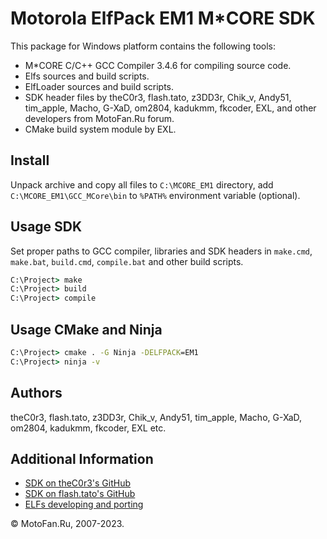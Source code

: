 Motorola ElfPack EM1 M*CORE SDK
===============================

This package for Windows platform contains the following tools:

* M*CORE C/C++ GCC Compiler 3.4.6 for compiling source code.
* Elfs sources and build scripts.
* ElfLoader sources and build scripts.
* SDK header files by theC0r3, flash.tato, z3DD3r, Chik_v, Andy51, tim_apple, Macho, G-XaD, om2804, kadukmm, fkcoder, EXL, and other developers from MotoFan.Ru forum.
* CMake build system module by EXL.

## Install

Unpack archive and copy all files to `C:\MCORE_EM1` directory, add `C:\MCORE_EM1\GCC_MCore\bin` to `%PATH%` environment variable (optional).

## Usage SDK

Set proper paths to GCC compiler, libraries and SDK headers in `make.cmd`, `make.bat`, `build.cmd`, `compile.bat` and other build scripts.

```bat
C:\Project> make
C:\Project> build
C:\Project> compile
```

## Usage CMake and Ninja

```bat
C:\Project> cmake . -G Ninja -DELFPACK=EM1
C:\Project> ninja -v
```

## Authors

theC0r3, flash.tato, z3DD3r, Chik_v, Andy51, tim_apple, Macho, G-XaD, om2804, kadukmm, fkcoder, EXL etc.

## Additional Information

* [SDK on theC0r3's GitHub](https://github.com/TheProjecter/rainbowelfloader)
* [SDK on flash.tato's GitHub](https://github.com/AntonioL/rainbowelfloader)
* [ELFs developing and porting](https://forum.motofan.ru/index.php?showforum=184)

© MotoFan.Ru, 2007-2023.
